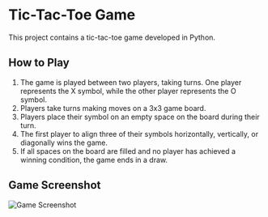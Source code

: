 # Tic-Tac-Toe Game

This project contains a tic-tac-toe game developed in Python.

## How to Play

1. The game is played between two players, taking turns. One player represents the X symbol, while the other player represents the O symbol.
2. Players take turns making moves on a 3x3 game board.
3. Players place their symbol on an empty space on the board during their turn.
4. The first player to align three of their symbols horizontally, vertically, or diagonally wins the game.
5. If all spaces on the board are filled and no player has achieved a winning condition, the game ends in a draw.
## Game Screenshot

![Game Screenshot](https://github.com/Eren-Ovat/Tic-Tac-Toe-Game/assets/136449029/49e95662-0094-4318-ad05-ffe4ffd9af70)
